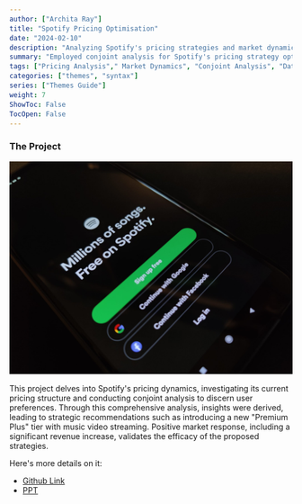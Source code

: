 ```yaml
---
author: ["Archita Ray"]
title: "Spotify Pricing Optimisation"
date: "2024-02-10"
description: "Analyzing Spotify's pricing strategies and market dynamics to optimize its market dominance in the competitive music streaming industry"
summary: "Employed conjoint analysis for Spotify's pricing strategy optimization"
tags: ["Pricing Analysis"," Market Dynamics", "Conjoint Analysis", "Data Analysis", "Strategic Recommendations"]
categories: ["themes", "syntax"]
series: ["Themes Guide"]
weight: 7
ShowToc: False
TocOpen: False
---
```


### The Project

![spotify](https://raw.githubusercontent.com/archita612/Portfolio/main/MyFreshWebsite/assets/images/spotify.jpg)

This project delves into Spotify's pricing dynamics, investigating its current pricing structure and conducting conjoint analysis to discern user preferences. Through this comprehensive analysis, insights were derived, leading to strategic recommendations such as introducing a new "Premium Plus" tier with music video streaming. Positive market response, including a significant revenue increase, validates the efficacy of the proposed strategies.


Here's more details on it:
- [Github Link](https://github.com/archita612/Spotify_Pricing_Analysis)
- [PPT](https://github.com/archita612/Spotify_Pricing_Analysis/blob/main/Spotify_Project.pptx)